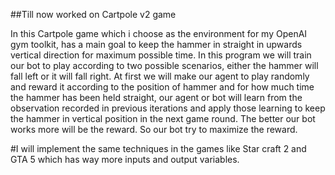 ##Till now worked on Cartpole v2 game 

In this Cartpole game which i choose as the environment for my OpenAI gym toolkit, has a main goal to keep the hammer in straight in upwards vertical direction for maximum possible time. In this program we will train our bot to play according to two possible scenarios, either the hammer will fall left or it will fall right. At first we will make our agent to play randomly and reward it according to the position of hammer and for how much time the hammer has been held straight, our agent or bot will learn from the observation recorded in previous iterations and apply those learning to keep the hammer in vertical position in the next game round. The better our bot works more will be the reward. So our bot try to maximize the reward.

#I will implement the same techniques in the games like Star craft 2 and GTA 5 which has way more inputs and output variables. 
